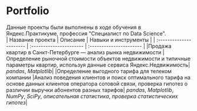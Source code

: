 # Portfolio
Данные проекты были выполнены в ходе обучения в Яндекс.Практикуме, профессия "Специалист по Data Science".  
| Название проекта | Описание | Навыки и инструменты | 
| :---------------------- | :---------------------- | :---------------------- |
|Продажа квартир в Санкт-Петербурге — анализ рынка недвижимости | Определение рыночной стоимости объектов недвижимости и типичные параметры квартир, используя данные сервиса Яндекс.Недвижимость| *pandas*, *Matplotlib*|
|Определение выгодного тарифа для телеком компании |Анализ поведения клиентов и поиск оптимального тарифа на основе данных клиентов оператора сотовой связи, проверка гипотез о различии выручки абонентов разных тарифов| *pandas*, *Matplotlib*, *NumPy*, *SciPy*, *описательная статистика*, *проверка статистических гипотез*|
